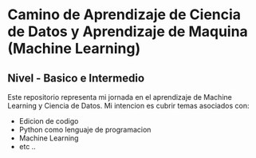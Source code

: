 # Camino de Aprendizaje de Ciencia de Datos y Aprendizaje de Maquina (Machine Learning)
## Nivel - Basico e Intermedio

Este repositorio representa mi jornada en el aprendizaje de Machine Learning y Ciencia de Datos. Mi intencion es cubrir temas asociados con:
* Edicion de codigo
* Python como lenguaje de programacion
* Machine Learning
* etc ..

